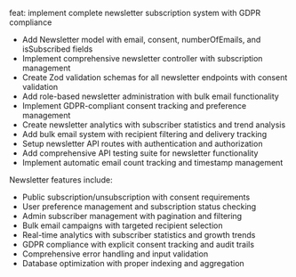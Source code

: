feat: implement complete newsletter subscription system with GDPR compliance

- Add Newsletter model with email, consent, numberOfEmails, and isSubscribed fields
- Implement comprehensive newsletter controller with subscription management
- Create Zod validation schemas for all newsletter endpoints with consent validation
- Add role-based newsletter administration with bulk email functionality
- Implement GDPR-compliant consent tracking and preference management
- Create newsletter analytics with subscriber statistics and trend analysis
- Add bulk email system with recipient filtering and delivery tracking
- Setup newsletter API routes with authentication and authorization
- Add comprehensive API testing suite for newsletter functionality
- Implement automatic email count tracking and timestamp management

Newsletter features include:
- Public subscription/unsubscription with consent requirements
- User preference management and subscription status checking
- Admin subscriber management with pagination and filtering
- Bulk email campaigns with targeted recipient selection
- Real-time analytics with subscriber statistics and growth trends
- GDPR compliance with explicit consent tracking and audit trails
- Comprehensive error handling and input validation
- Database optimization with proper indexing and aggregation
